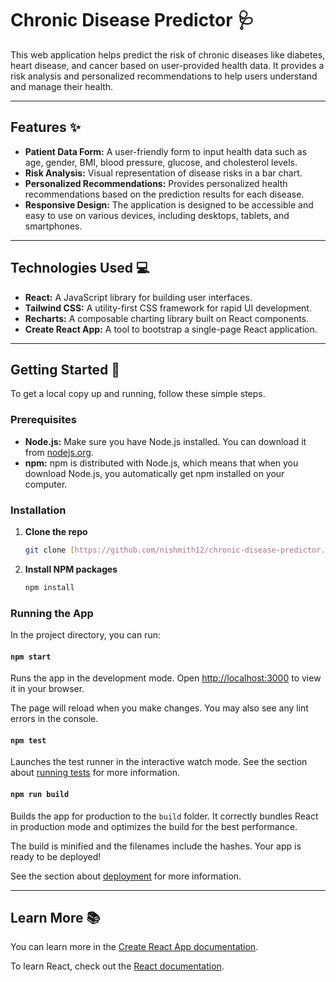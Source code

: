 # Chronic Disease Predictor 🩺

This web application helps predict the risk of chronic diseases like diabetes, heart disease, and cancer based on user-provided health data. It provides a risk analysis and personalized recommendations to help users understand and manage their health.

***

## Features ✨

* **Patient Data Form:** A user-friendly form to input health data such as age, gender, BMI, blood pressure, glucose, and cholesterol levels.
* **Risk Analysis:** Visual representation of disease risks in a bar chart.
* **Personalized Recommendations:** Provides personalized health recommendations based on the prediction results for each disease.
* **Responsive Design:** The application is designed to be accessible and easy to use on various devices, including desktops, tablets, and smartphones.

***

## Technologies Used 💻

* **React:** A JavaScript library for building user interfaces.
* **Tailwind CSS:** A utility-first CSS framework for rapid UI development.
* **Recharts:** A composable charting library built on React components.
* **Create React App:** A tool to bootstrap a single-page React application.

***

## Getting Started 🚀

To get a local copy up and running, follow these simple steps.

### Prerequisites

* **Node.js:** Make sure you have Node.js installed. You can download it from [nodejs.org](https://nodejs.org/).
* **npm:** npm is distributed with Node.js, which means that when you download Node.js, you automatically get npm installed on your computer.

### Installation

1.  **Clone the repo**
    ```sh
    git clone [https://github.com/nishmith12/chronic-disease-predictor.git](https://github.com/nishmith12/chronic-disease-predictor.git)
    ```
2.  **Install NPM packages**
    ```sh
    npm install
    ```

### Running the App

In the project directory, you can run:

#### `npm start`

Runs the app in the development mode.
Open [http://localhost:3000](http://localhost:3000) to view it in your browser.

The page will reload when you make changes.
You may also see any lint errors in the console.

#### `npm test`

Launches the test runner in the interactive watch mode.
See the section about [running tests](https://facebook.github.io/create-react-app/docs/running-tests) for more information.

#### `npm run build`

Builds the app for production to the `build` folder.
It correctly bundles React in production mode and optimizes the build for the best performance.

The build is minified and the filenames include the hashes.
Your app is ready to be deployed!

See the section about [deployment](https://facebook.github.io/create-react-app/docs/deployment) for more information.

***

## Learn More 📚

You can learn more in the [Create React App documentation](https://facebook.github.io/create-react-app/docs/getting-started).

To learn React, check out the [React documentation](https://reactjs.org/).

